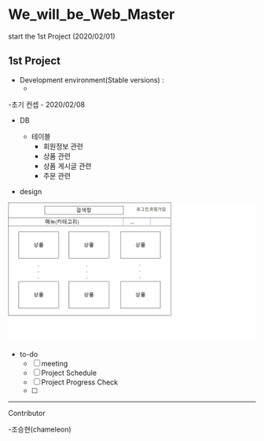 # We_will_be_Web_Master

start the 1st Project (2020/02/01) 



## 1st Project

- Development environment(Stable versions) :
  - ​	





-초기 컨셉 - 2020/02/08

- DB
  - 테이블 
    - 회원정보 관련
    - 상품 관련
    - 상품 게시글 관련
    - 주문 관련

- design

![컨셉1](./컨셉1.png)



- to-do
  - [ ] meeting
  - [ ] Project Schedule
  - [ ] Project Progress Check
  - [ ] 

------

Contributor

-조승현(chameleon)

